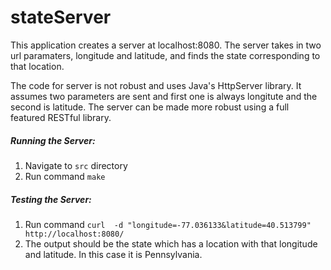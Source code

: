 # stateServer

This application creates a server at localhost:8080. The server takes in two url paramaters, longitude and latitude, and finds the state corresponding to that location.

The code for server is not robust and uses Java's HttpServer library. It assumes two parameters are sent and first one is always longitute and the second is latitude. The server can be made more robust using a full featured RESTful library. 

##### Running the Server:
1. Navigate to `src` directory
2. Run command `make`

##### Testing the Server:
1. Run command `curl  -d "longitude=-77.036133&latitude=40.513799" http://localhost:8080/`
2. The output should be the state which has a location with that longitude and latitude. In this case it is Pennsylvania.

